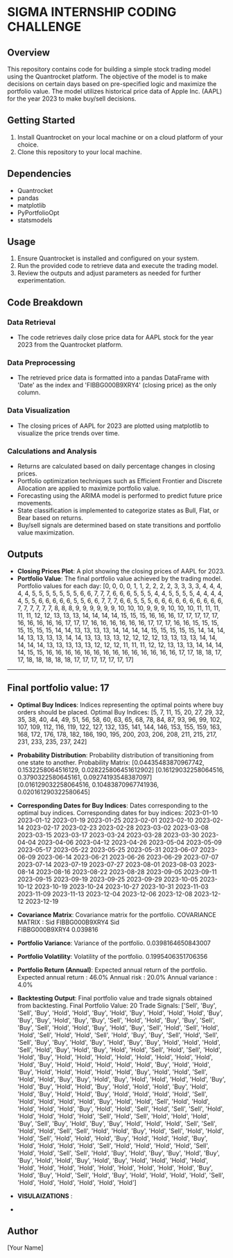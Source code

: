 # SIGMA INTERNSHIP CODING CHALLENGE

## Overview
This repository contains code for building a simple stock trading model using the Quantrocket platform. The objective of the model is to make decisions on certain days based on pre-specified logic and maximize the portfolio value. The model utilizes historical price data of Apple Inc. (AAPL) for the year 2023 to make buy/sell decisions.

## Getting Started
1. Install Quantrocket on your local machine or on a cloud platform of your choice.
2. Clone this repository to your local machine.

## Dependencies
- Quantrocket
- pandas
- matplotlib
- PyPortfolioOpt
- statsmodels

## Usage
1. Ensure Quantrocket is installed and configured on your system.
2. Run the provided code to retrieve data and execute the trading model.
3. Review the outputs and adjust parameters as needed for further experimentation.

## Code Breakdown

### Data Retrieval
- The code retrieves daily close price data for AAPL stock for the year 2023 from the Quantrocket platform.

### Data Preprocessing
- The retrieved price data is formatted into a pandas DataFrame with 'Date' as the index and 'FIBBG000B9XRY4' (closing price) as the only column.

### Data Visualization
- The closing prices of AAPL for 2023 are plotted using matplotlib to visualize the price trends over time.

### Calculations and Analysis
- Returns are calculated based on daily percentage changes in closing prices.
- Portfolio optimization techniques such as Efficient Frontier and Discrete Allocation are applied to maximize portfolio value.
- Forecasting using the ARIMA model is performed to predict future price movements.
- State classification is implemented to categorize states as Bull, Flat, or Bear based on returns.
- Buy/sell signals are determined based on state transitions and portfolio value maximization.

## Outputs
- **Closing Prices Plot**: A plot showing the closing prices of AAPL for 2023.
- **Portfolio Value**: The final portfolio value achieved by the trading model.
    Portfolio values for each day: [0, 0, 0, 0, 1, 1, 2, 2, 2, 2, 3, 3, 3, 3, 4, 4, 4, 4, 4, 5, 5, 5, 5, 5, 5, 5, 6, 6, 7, 7, 7, 6, 6, 6, 5, 5, 5, 4, 4, 5, 5, 5, 5, 4, 4, 4, 4, 4, 5, 5, 6, 6, 6, 6, 6, 5, 5, 6, 6, 7, 7, 7, 6, 6, 5, 5, 5, 6, 6, 6, 6, 6, 6, 6, 6, 6, 6, 7, 7, 7, 7, 7, 7, 8, 8, 8, 9, 9, 9, 9, 9, 9, 10, 10, 10, 9, 9, 9, 10, 10, 10, 11, 11, 11, 11, 11, 12, 12, 13, 13, 13, 14, 14, 14, 14, 15, 15, 15, 16, 16, 16, 17, 17, 17, 17, 17, 16, 16, 16, 16, 16, 17, 17, 17, 16, 16, 16, 16, 16, 16, 17, 17, 17, 16, 16, 15, 15, 15, 15, 15, 15, 15, 14, 14, 13, 13, 13, 13, 14, 14, 14, 14, 15, 15, 15, 15, 15, 14, 14, 14, 14, 13, 13, 13, 13, 14, 14, 13, 13, 13, 13, 12, 12, 12, 12, 13, 13, 13, 13, 14, 14, 14, 14, 14, 13, 13, 13, 13, 13, 12, 12, 12, 11, 11, 11, 12, 12, 13, 13, 13, 14, 14, 14, 14, 15, 15, 16, 16, 16, 16, 16, 16, 16, 16, 16, 16, 16, 16, 16, 16, 17, 17, 18, 18, 17, 17, 18, 18, 18, 18, 18, 17, 17, 17, 17, 17, 17, 17]
-----------------------------------------------------------
Final portfolio value: 17
-----------------------------------------------------------

- **Optimal Buy Indices**: Indices representing the optimal points where buy orders should be placed.
  Optimal Buy Indices: [5, 7, 11, 15, 20, 27, 29, 32, 35, 38, 40, 44, 49, 51, 56, 58, 60, 63, 65, 68, 78, 84, 87, 93, 96, 99, 102, 107, 109, 112, 116, 119, 122, 127, 132, 135, 141, 144, 146, 153, 155, 159, 163, 168, 172, 176, 178, 182, 186, 190, 195, 200, 203, 206, 208, 211, 215, 217, 231, 233, 235, 237, 242]

- **Probability Distribution**: Probability distribution of transitioning from one state to another.
  Probability Matrix:
[0.04435483870967742, 0.1532258064516129, 0.028225806451612902]
[0.16129032258064516, 0.3790322580645161, 0.09274193548387097]
[0.016129032258064516, 0.10483870967741936, 0.020161290322580645]

- **Corresponding Dates for Buy Indices**: Dates corresponding to the optimal buy indices.
    Corresponding dates for buy indices:
2023-01-10
2023-01-12
2023-01-19
2023-01-25
2023-02-01
2023-02-10
2023-02-14
2023-02-17
2023-02-23
2023-02-28
2023-03-02
2023-03-08
2023-03-15
2023-03-17
2023-03-24
2023-03-28
2023-03-30
2023-04-04
2023-04-06
2023-04-12
2023-04-26
2023-05-04
2023-05-09
2023-05-17
2023-05-22
2023-05-25
2023-05-31
2023-06-07
2023-06-09
2023-06-14
2023-06-21
2023-06-26
2023-06-29
2023-07-07
2023-07-14
2023-07-19
2023-07-27
2023-08-01
2023-08-03
2023-08-14
2023-08-16
2023-08-22
2023-08-28
2023-09-05
2023-09-11
2023-09-15
2023-09-19
2023-09-25
2023-09-29
2023-10-05
2023-10-12
2023-10-19
2023-10-24
2023-10-27
2023-10-31
2023-11-03
2023-11-09
2023-11-13
2023-12-04
2023-12-06
2023-12-08
2023-12-12
2023-12-19
- **Covariance Matrix**: Covariance matrix for the portfolio.
    COVARIANCE MATRIX :  Sid             FIBBG000B9XRY4
Sid                           
FIBBG000B9XRY4        0.039816

- **Portfolio Variance**: Variance of the portfolio.
  0.0398164650843007
  
- **Portfolio Volatility**: Volatility of the portfolio.
   0.1995406351706356
- **Portfolio Return (Annual)**: Expected annual return of the portfolio.
  Expected annual return :  46.0%
  Annual risk            :  20.0%
  Annual variance        :  4.0%

- **Backtesting Output**: Final portfolio value and trade signals obtained from backtesting.
    Final Portfolio Value: 20
Trade Signals: ['Sell', 'Buy', 'Sell', 'Buy', 'Hold', 'Hold', 'Buy', 'Hold', 'Buy', 'Hold', 'Hold', 'Hold', 'Buy', 'Buy', 'Buy', 'Hold', 'Buy', 'Buy', 'Sell', 'Hold', 'Hold', 'Buy', 'Buy', 'Sell', 'Buy', 'Sell', 'Hold', 'Hold', 'Buy', 'Hold', 'Buy', 'Sell', 'Hold', 'Sell', 'Hold', 'Hold', 'Sell', 'Hold', 'Hold', 'Sell', 'Hold', 'Buy', 'Buy', 'Sell', 'Hold', 'Sell', 'Sell', 'Buy', 'Buy', 'Hold', 'Buy', 'Hold', 'Buy', 'Buy', 'Hold', 'Hold', 'Hold', 'Sell', 'Hold', 'Buy', 'Hold', 'Buy', 'Hold', 'Hold', 'Sell', 'Hold', 'Sell', 'Hold', 'Hold', 'Buy', 'Hold', 'Hold', 'Hold', 'Hold', 'Hold', 'Hold', 'Hold', 'Hold', 'Hold', 'Buy', 'Hold', 'Hold', 'Hold', 'Hold', 'Hold', 'Buy', 'Hold', 'Hold', 'Buy', 'Hold', 'Hold', 'Hold', 'Hold', 'Hold', 'Buy', 'Hold', 'Hold', 'Sell', 'Hold', 'Hold', 'Buy', 'Buy', 'Hold', 'Buy', 'Hold', 'Hold', 'Hold', 'Hold', 'Buy', 'Hold', 'Buy', 'Hold', 'Hold', 'Buy', 'Hold', 'Hold', 'Hold', 'Buy', 'Hold', 'Hold', 'Buy', 'Hold', 'Hold', 'Buy', 'Hold', 'Hold', 'Hold', 'Hold', 'Sell', 'Hold', 'Hold', 'Hold', 'Hold', 'Buy', 'Hold', 'Hold', 'Sell', 'Hold', 'Hold', 'Hold', 'Hold', 'Hold', 'Buy', 'Hold', 'Hold', 'Sell', 'Hold', 'Sell', 'Sell', 'Hold', 'Hold', 'Hold', 'Hold', 'Hold', 'Sell', 'Hold', 'Sell', 'Hold', 'Hold', 'Hold', 'Buy', 'Sell', 'Buy', 'Hold', 'Buy', 'Buy', 'Hold', 'Hold', 'Hold', 'Sell', 'Sell', 'Hold', 'Hold', 'Sell', 'Sell', 'Hold', 'Hold', 'Buy', 'Hold', 'Sell', 'Hold', 'Hold', 'Hold', 'Sell', 'Hold', 'Hold', 'Hold', 'Buy', 'Hold', 'Hold', 'Hold', 'Buy', 'Hold', 'Hold', 'Hold', 'Hold', 'Sell', 'Hold', 'Hold', 'Hold', 'Hold', 'Sell', 'Hold', 'Hold', 'Sell', 'Sell', 'Hold', 'Buy', 'Hold', 'Buy', 'Buy', 'Hold', 'Buy', 'Buy', 'Hold', 'Hold', 'Buy', 'Hold', 'Buy', 'Hold', 'Hold', 'Hold', 'Hold', 'Hold', 'Hold', 'Hold', 'Hold', 'Hold', 'Hold', 'Hold', 'Hold', 'Hold', 'Buy', 'Hold', 'Buy', 'Hold', 'Sell', 'Hold', 'Buy', 'Hold', 'Hold', 'Hold', 'Hold', 'Sell', 'Hold', 'Hold', 'Hold', 'Hold', 'Hold', 'Hold']

- **VISULAIZATIONS** :
- 
## Author
[Your Name]

